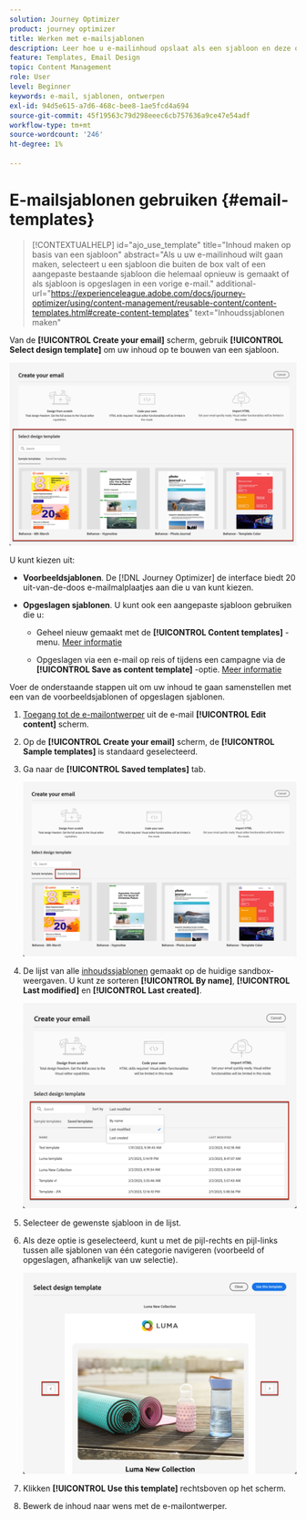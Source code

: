 ```yaml
---
solution: Journey Optimizer
product: journey optimizer
title: Werken met e-mailsjablonen
description: Leer hoe u e-mailinhoud opslaat als een sjabloon en deze opnieuw gebruikt in Journey Optimizer
feature: Templates, Email Design
topic: Content Management
role: User
level: Beginner
keywords: e-mail, sjablonen, ontwerpen
exl-id: 94d5e615-a7d6-468c-bee8-1ae5fcd4a694
source-git-commit: 45f19563c79d298eeec6cb757636a9ce47e54adf
workflow-type: tm+mt
source-wordcount: '246'
ht-degree: 1%

---
```


# E-mailsjablonen gebruiken {#email-templates}

>[!CONTEXTUALHELP]
>id="ajo_use_template"
>title="Inhoud maken op basis van een sjabloon"
>abstract="Als u uw e-mailinhoud wilt gaan maken, selecteert u een sjabloon die buiten de box valt of een aangepaste bestaande sjabloon die helemaal opnieuw is gemaakt of als sjabloon is opgeslagen in een vorige e-mail."
>additional-url="https://experienceleague.adobe.com/docs/journey-optimizer/using/content-management/reusable-content/content-templates.html#create-content-templates" text="Inhoudssjablonen maken"

Van de **[!UICONTROL Create your email]** scherm, gebruik **[!UICONTROL Select design template]** om uw inhoud op te bouwen van een sjabloon.

![](assets/email_designer-templates.png)

U kunt kiezen uit:

* **Voorbeeldsjablonen**. De [!DNL Journey Optimizer] de interface biedt 20 uit-van-de-doos e-mailmalplaatjes aan die u van kunt kiezen.

* **Opgeslagen sjablonen**. U kunt ook een aangepaste sjabloon gebruiken die u:

   * Geheel nieuw gemaakt met de **[!UICONTROL Content templates]** -menu. [Meer informatie](../content-management/content-templates.md#create-template-from-scratch)

   * Opgeslagen via een e-mail op reis of tijdens een campagne via de **[!UICONTROL Save as content template]** -optie. [Meer informatie](../content-management/content-templates.md#save-as-template)

Voer de onderstaande stappen uit om uw inhoud te gaan samenstellen met een van de voorbeeldsjablonen of opgeslagen sjablonen.

1. [Toegang tot de e-mailontwerper](get-started-email-design.md) uit de e-mail **[!UICONTROL Edit content]** scherm.

1. Op de **[!UICONTROL Create your email]** scherm, de **[!UICONTROL Sample templates]** is standaard geselecteerd.

1. Ga naar de **[!UICONTROL Saved templates]** tab.

   ![](assets/email_designer-saved-templates-tab.png)

1. De lijst van alle [inhoudssjablonen](../content-management/content-templates.md#create-content-templates) gemaakt op de huidige sandbox-weergaven. U kunt ze sorteren **[!UICONTROL By name]**, **[!UICONTROL Last modified]** en **[!UICONTROL Last created]**.

   ![](assets/email_designer-saved-templates-filter.png)

1. Selecteer de gewenste sjabloon in de lijst.

1. Als deze optie is geselecteerd, kunt u met de pijl-rechts en pijl-links tussen alle sjablonen van één categorie navigeren (voorbeeld of opgeslagen, afhankelijk van uw selectie).

   ![](assets/email_designer-saved-templates-navigate.png)

1. Klikken **[!UICONTROL Use this template]** rechtsboven op het scherm.

1. Bewerk de inhoud naar wens met de e-mailontwerper.
